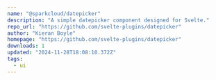 ```yaml
---
name: "@sparkcloud/datepicker"
description: "A simple datepicker component designed for Svelte."
repo_url: "https://github.com/svelte-plugins/datepicker"
author: "Kieran Boyle"
homepage: "https://github.com/svelte-plugins/datepicker"
downloads: 1
updated: "2024-11-28T18:08:10.372Z"
tags: 
  - ui
---
```

